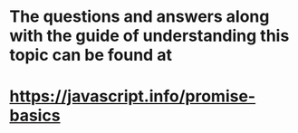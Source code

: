 # The questions and answers along with the guide of understanding this topic can be found at

# https://javascript.info/promise-basics
